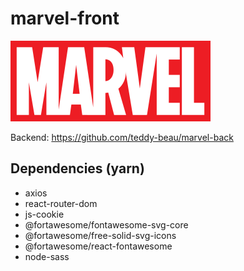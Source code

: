 # marvel-front

![alt text](https://github.com/teddy-beau/marvel-front/blob/main/src/assets/images/marvel-logo.png?raw=true)

Backend: https://github.com/teddy-beau/marvel-back

## Dependencies (yarn)

-  axios
-  react-router-dom
-  js-cookie
-  @fortawesome/fontawesome-svg-core
-  @fortawesome/free-solid-svg-icons
-  @fortawesome/react-fontawesome
-  node-sass
